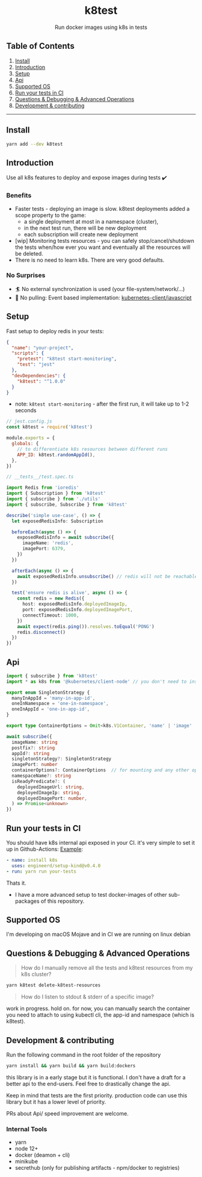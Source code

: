 <h1 align="center">k8test</h1>
<p align="center">Run docker images using k8s in tests</p>

## Table of Contents

1. [Install](#install)
2. [Introduction](#introduction)
3. [Setup](#setup)
4. [Api](#api)
5. [Supported OS](#supported-os)
6. [Run your tests in CI](#Run-your-tests-in-CI)
7. [Questions & Debugging & Advanced Operations](#Questions-&-Debugging-&-Advanced-Operations)
8. [Development & contributing](#Development-&-contributing)

---

## Install

```bash
yarn add --dev k8test
```

## Introduction

Use all k8s features to deploy and expose images during tests :heavy_check_mark:

### Benefits

- Faster tests - deploying an image is slow. k8test deployments added a scope property to the game:
  - a single deployment at most in a namespace (cluster),
  - in the next test run, there will be new deployment
  - each subscription will create new deployment
- [wip] Monitoring tests resources - you can safely stop/cancel/shutdown the tests when/how ever you want and eventually all the resources will be deleted.
- There is no need to learn k8s. There are very good defaults.

### No Surprises

- :surfer: No external synchronization is used (your file-system/network/...)
- :rocket: No pulling: Event based implementation: [kubernetes-client/javascript](https://github.com/kubernetes-client/javascript)

## Setup

Fast setup to deploy redis in your tests:

```json
{
  "name": "your-project",
  "scripts": {
    "pretest": "k8test start-monitoring",
    "test": "jest"
  },
  "devDependencies": {
    "k8test": "^1.0.0"
  }
}
```

- note: `k8test start-monitoring` - after the first run, it will take up to 1-2 seconds

```javascript
// jest.config.js
const k8test = require('k8test')

module.exports = {
  globals: {
    // to differentiate k8s resources between different runs
    APP_ID: k8test.randomAppId(),
  },
})
```

```typescript
// __tests__/test.spec.ts

import Redis from 'ioredis'
import { Subscription } from 'k8test'
import { subscribe } from './utils'
import { subscribe, Subscribe } from 'k8test'

describe('simple use-case', () => {
  let exposedRedisInfo: Subscription

  beforeEach(async () => {
    exposedRedisInfo = await subscribe({
      imageName: 'redis',
      imagePort: 6379,
    })
  })

  afterEach(async () => {
    await exposedRedisInfo.unsubscribe() // redis will not be reachable after this line
  })

  test('ensure redis is alive', async () => {
    const redis = new Redis({
      host: exposedRedisInfo.deployedImageIp,
      port: exposedRedisInfo.deployedImagePort,
      connectTimeout: 1000,
    })
    await expect(redis.ping()).resolves.toEqual('PONG')
    redis.disconnect()
  })
})
```

## Api

```typescript
import { subscribe } from 'k8test'
import * as k8s from '@kubernetes/client-node' // you don't need to install it

export enum SingletonStrategy {
  manyInAppId = 'many-in-app-id',
  oneInNamespace = 'one-in-namespace',
  oneInAppId = 'one-in-app-id',
}

export type ContainerOptions = Omit<k8s.V1Container, 'name' | 'image' | 'ports'>

await subscribe({
  imageName: string
  postfix?: string
  appId?: string
  singletonStrategy?: SingletonStrategy
  imagePort: number
  containerOptions?: ContainerOptions  // for mounting and any other options
  namespaceName?: string
  isReadyPredicate?: (
    deployedImageUrl: string,
    deployedImageIp: string,
    deployedImagePort: number,
  ) => Promise<unknown>
})
```

## Run your tests in CI

You should have k8s internal api exposed in your CI. it's very simple to set it up in Github-Actions: [Example](https://github.com/stavalfi/k8test/blob/master/.github/workflows/nodejs.yml):

```yaml
- name: install k8s
  uses: engineerd/setup-kind@v0.4.0
- run: yarn run your-tests
```

Thats it.

- I have a more advanced setup to test docker-images of other sub-packages of this repository.

## Supported OS

I'm developing on macOS Mojave and in CI we are running on linux debian

## Questions & Debugging & Advanced Operations

> How do I manually remove all the tests and k8test resources from my k8s cluster?

```bash
yarn k8test delete-k8test-resources
```

> How do I listen to stdout & stderr of a specific image?

work in progress. hold on. for now, you can manually search the container you need to attach to using kubectl cli, the app-id and namespace (which is k8test).

## Development & contributing

Run the following command in the root folder of the repository

```bash
yarn install && yarn build && yarn build:dockers
```

this library is in a early stage but it is functional. I don't have a draft for a better api to the end-users. Feel free to drastically change the api.

Keep in mind that tests are the first priority. production code can use this library but it has a lower level of priority.

PRs about Api/ speed improvement are welcome.

### Internal Tools

- yarn
- node 12+
- docker (deamon + cli)
- minikube
- secrethub (only for publishing artifacts - npm/docker to registries)
